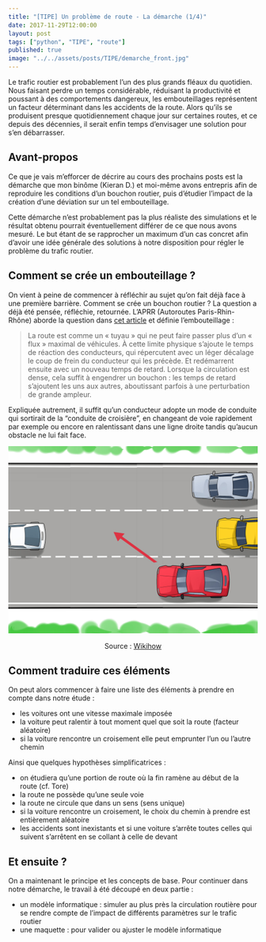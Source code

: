 ```yaml
---
title: "[TIPE] Un problème de route - La démarche (1/4)"
date: 2017-11-29T12:00:00
layout: post
tags: ["python", "TIPE", "route"]
published: true
image: "../../assets/posts/TIPE/demarche_front.jpg"
---
```


Le trafic routier est probablement l’un des plus grands fléaux du quotidien. Nous faisant perdre un temps considérable, réduisant la productivité et poussant à des comportements dangereux, les embouteillages représentent un facteur déterminant dans les accidents de la route. Alors qu’ils se produisent presque quotidiennement chaque jour sur certaines routes, et ce depuis des décennies, il serait enfin temps d’envisager une solution pour s’en débarrasser.

## Avant-propos

Ce que je vais m’efforcer de décrire au cours des prochains posts est la démarche que mon binôme (Kieran D.) et moi-même avons entrepris afin de reproduire les conditions d’un bouchon routier, puis d’étudier l’impact de la création d’une déviation sur un tel embouteillage.

Cette démarche n’est probablement pas la plus réaliste des simulations et le résultat obtenu pourrait éventuellement différer de ce que nous avons mesuré. Le but étant de se rapprocher un maximum d’un cas concret afin d’avoir une idée générale des solutions à notre disposition pour régler le problème du trafic routier.

## Comment se crée un embouteillage ?

On vient à peine de commencer à réfléchir au sujet qu’on fait déjà face à une première barrière. Comment se crée un bouchon routier ? La question a déjà été pensée, réfléchie, retournée. L’APRR (Autoroutes Paris-Rhin-Rhône) aborde la question dans [cet article](http://www.aprr.fr/fr/actualites/avec-vous-sur-la-route-comment-se-forment-les-bouchons-sur-autoroute) et définie l’embouteillage :

> La route est comme un « tuyau » qui ne peut faire passer plus d’un « flux » maximal de véhicules. À cette limite physique s’ajoute le temps de réaction des conducteurs, qui répercutent avec un léger décalage le coup de frein du conducteur qui les précède. Et redémarrent ensuite avec un nouveau temps de retard. Lorsque la circulation est dense, cela suffit à engendrer un bouchon : les temps de retard s’ajoutent les uns aux autres, aboutissant parfois à une perturbation de grande ampleur.

Expliquée autrement, il suffit qu’un conducteur adopte un mode de conduite qui sortirait de la “conduite de croisière”, en changeant de voie rapidement par exemple ou encore en ralentissant dans une ligne droite tandis qu’aucun obstacle ne lui fait face.

![Changement de voie](../../assets/posts/TIPE/chg_voie.jpg)

<center>Source : <a href="https://www.wikihow.com/Merge-with-Heavy-Traffic" rel="roopener">Wikihow</a></center>

## Comment traduire ces éléments

On peut alors commencer à faire une liste des éléments à prendre en compte dans notre étude :

- les voitures ont une vitesse maximale imposée
- la voiture peut ralentir à tout moment quel que soit la route (facteur aléatoire)
- si la voiture rencontre un croisement elle peut emprunter l’un ou l’autre chemin

Ainsi que quelques hypothèses simplificatrices :

- on étudiera qu’une portion de route où la fin ramène au début de la route (cf. Tore)
- la route ne possède qu’une seule voie
- la route ne circule que dans un sens (sens unique)
- si la voiture rencontre un croisement, le choix du chemin à prendre est entièrement aléatoire
- les accidents sont inexistants et si une voiture s’arrête toutes celles qui suivent s’arrêtent en se collant à celle de devant

## Et ensuite ?

On a maintenant le principe et les concepts de base. Pour continuer dans notre démarche, le travail à été découpé en deux partie :

- un modèle informatique : simuler au plus près la circulation routière pour se rendre compte de l’impact de différents paramètres sur le trafic routier
- une maquette : pour valider ou ajuster le modèle informatique

